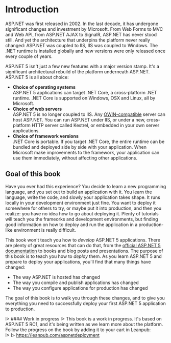 # Introduction

ASP.NET was first released in 2002. In the last decade, it has undergone significant changes and investment by Microsoft. From Web Forms to MVC and Web API, from ASP.NET AJAX to SignalR, ASP.NET has never stood still. And yet the architecture that underpins the platform never really changed: ASP.NET was coupled to IIS, IIS was coupled to Windows. The .NET runtime is installed globally and new versions were only released once every couple of years. 

ASP.NET 5 isn't just a few new features with a major version stamp. It's a significant architectural rebuild of the platform underneath ASP.NET. ASP.NET 5 is all about choice:

 - **Choice of operating systems**  
 ASP.NET 5 applications can target .NET Core, a cross-platform .NET runtime. .NET Core is supported on Windows, OSX and Linux, all by Microsoft. 
 - **Choice of web servers**  
 ASP.NET 5 is no longer coupled to IIS. Any [OWIN-compatible](http://owin.org/) server can host ASP.NET. You can run ASP.NET under IIS, or under a new, cross-platform HTTP server called Kestrel, or embedded in your own server applications. 
 - **Choice of framework versions**  
 .NET Core is portable. If you target .NET Core, the entire runtime can be bundled and deployed side by side with your application. When Microsoft make improvements to the framework, your application can use them immediately, without affecting other applications. 

## Goal of this book

Have you ever had this experience? You decide to learn a new programming language, and you set out to build an application with it. You learn the language, write the code, and slowly your application takes shape. It runs locally in your development environment just fine. You want to deploy it somewhere for others to try, or maybe put it into production, and then you realize: you have no idea how to go about deploying it. Plenty of tutorials will teach you the frameorks and development environments, but finding good information on how to deploy and run the application in a production-like environment is really difficult. 

This book won't teach you how to *develop* ASP.NET 5 applications. There are plenty of great resources that can do that, from the [official ASP.NET 5 documentation](http://docs.asp.net) to books and blog posts and presentations. The purpose of this book is to teach you how to *deploy* them. As you learn ASP.NET 5 and prepare to deploy your applications, you'll find that many things have changed:

 - The way ASP.NET is hosted has changed
 - The way you compile and publish applications has changed
 - The way you configure applications for production has changed

The goal of this book is to walk you through these changes, and to give you everything you need to successfully deploy your first ASP.NET 5 application to production. 

I> #### Work in progress
I> This book is a work in progress. It's based on ASP.NET 5 RC1, and it's being written as we learn more about the platform. Follow the progress on the book by adding it to your cart in Leanpub:  
I>
I> https://leanpub.com/aspnetdeployment
